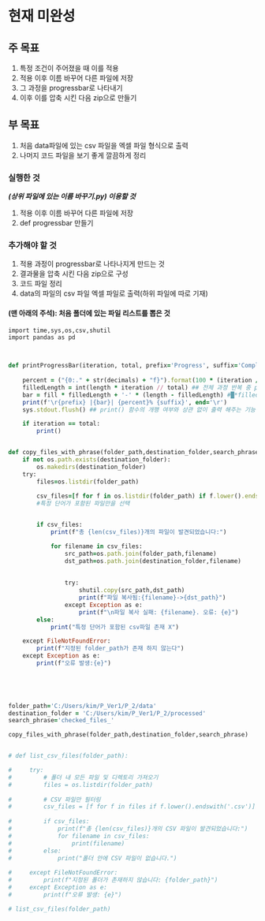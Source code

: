 # 현재 미완성

## 주 목표
1. 특정 조건이 주어졌을 때 이를 적용
2. 적용 이후 이름 바꾸어 다른 파일에 저장
3. 그 과정을 progressbar로 나타내기
4. 이후 이를 압축 시킨 다음 zip으로 만들기

## 부 목표
1. 처음 data파일에 있는 csv 파일을 엑셀 파일 형식으로 출력
2. 나머지 코드 파일을 보기 좋게 깔끔하게 정리

### 실행한 것
***(상위 파일에 있는 이름 바꾸기.py) 이용할 것***
1. 적용 이후 이름 바꾸어 다른 파일에 저장
2. def progressbar 만들기


### 추가해야 할 것
1. 적용 과정이 progressbar로 나타나지게 만드는 것
2. 결과물을 압축 시킨 다음 zip으로 구성
3. 코드 파일 정리
4. data의 파일의 csv 파일 엑셀 파일로 출력(하위 파일에 따로 기재)


#### (맨 아래의 주석): 처음 폴더에 있는 파일 리스트를 뽑은 것





```ruby
import time,sys,os,csv,shutil
import pandas as pd



def printProgressBar(iteration, total, prefix='Progress', suffix='Complete', decimals=1, length=50, fill='█'):
   
    percent = ("{0:." + str(decimals) + "f}").format(100 * (iteration / float(total))) ##반복
    filledLength = int(length * iteration // total) ## 전체 과정 반복 중 progressbar가 얼마나 차야 하는지를 보여주는 역할
    bar = fill * filledLength + '-' * (length - filledLength) #█*filledLength + /"-"*(전체 length-채워져 있는 영역)=█*filledLength ////"-"* 안채워져 있는 부분
    print(f'\r{prefix} |{bar}| {percent}% {suffix}', end='\r')
    sys.stdout.flush() ## print() 함수의 개행 여부와 상관 없이 출력 해주는 기능

    if iteration == total:
        print()


def copy_files_with_phrase(folder_path,destination_folder,search_phrase):
    if not os.path.exists(destination_folder):
        os.makedirs(destination_folder)
    try:
        files=os.listdir(folder_path)
        
        csv_files=[f for f in os.listdir(folder_path) if f.lower().endswith('.csv') and search_phrase in f.lower()] #특정 폴더 내 파일 목록에서 csv파일 만을 필터링
        #특정 단어가 포함된 파일만을 선택


        if csv_files:
            print(f"총 {len(csv_files)}개의 파일이 발견되었습니다:")

            for filename in csv_files:
                src_path=os.path.join(folder_path,filename)
                dst_path=os.path.join(destination_folder,filename)
                
                
                try:
                    shutil.copy(src_path,dst_path)
                    print(f"파일 복사됨:{filename}->{dst_path}")
                except Exception as e:
                    print(f"\n파일 복사 실패: {filename}. 오류: {e}")
        else:
            print("특정 단어가 포함된 csv파일 존재 X")

    except FileNotFoundError:
        print(f"지정된 folder_path가 존재 하지 않는다")
    except Exception as e:
        print(f"오류 발생:{e}")

                
        


folder_path='C:/Users/kim/P_Ver1/P_2/data'
destination_folder = 'C:/Users/kim/P_Ver1/P_2/processed'
search_phrase='checked_files_'

copy_files_with_phrase(folder_path,destination_folder,search_phrase)


# def list_csv_files(folder_path):

#     try:
#         # 폴더 내 모든 파일 및 디렉토리 가져오기
#         files = os.listdir(folder_path)
        
#         # CSV 파일만 필터링
#         csv_files = [f for f in files if f.lower().endswith('.csv')]
        
#         if csv_files:
#             print(f"총 {len(csv_files)}개의 CSV 파일이 발견되었습니다:")
#             for filename in csv_files:
#                 print(filename)
#         else:
#             print("폴더 안에 CSV 파일이 없습니다.")
    
#     except FileNotFoundError:
#         print(f"지정된 폴더가 존재하지 않습니다: {folder_path}")
#     except Exception as e:
#         print(f"오류 발생: {e}")

# list_csv_files(folder_path)
```
